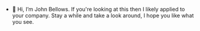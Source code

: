 - 👋 Hi, I’m John Bellows. If you're looking at this then I likely applied to your company. Stay a while and take a look around, I hope you like what you see.


<!---
JBellows-git/JBellows-git is a ✨ special ✨ repository because its `README.md` (this file) appears on your GitHub profile.
You can click the Preview link to take a look at your changes.
--->
